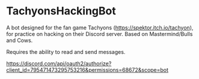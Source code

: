 # TachyonsHackingBot
A bot designed for the fan game Tachyons (https://spektor.itch.io/tachyon), for practice on hacking on their Discord server. Based on Mastermind/Bulls and Cows.

Requires the ability to read and send messages.

https://discord.com/api/oauth2/authorize?client_id=795471473295753216&permissions=68672&scope=bot
